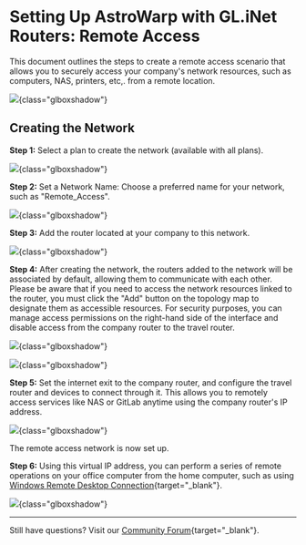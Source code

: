 # Setting Up AstroWarp with GL.iNet Routers: Remote Access

This document outlines the steps to create a remote access scenario that allows you to securely access your company's network resources, such as computers, NAS, printers, etc,. from a remote location.

![](https://static.gl-inet.com/docs/astrowarp/tutorials/remote_access/1.png){class="glboxshadow"}

## Creating the Network

**Step 1:** Select a plan to create the network (available with all plans).

![](https://static.gl-inet.com/docs/astrowarp/quick_start/10.png){class="glboxshadow"}

**Step 2:** Set a Network Name: Choose a preferred name for your network, such as "Remote_Access".

![](https://static.gl-inet.com/docs/astrowarp/tutorials/remote_access/3.png){class="glboxshadow"}

**Step 3:** Add the router located at your company to this network.

![](https://static.gl-inet.com/docs/astrowarp/tutorials/remote_access/4.png){class="glboxshadow"}

**Step 4:** After creating the network, the routers added to the network will be associated by default, allowing them to communicate with each other. Please be aware that if you need to access the network resources linked to the router, you must click the "Add" button on the topology map to designate them as accessible resources. For security purposes, you can manage access permissions on the right-hand side of the interface and disable access from the company router to the travel router.

![](https://static.gl-inet.com/docs/astrowarp/tutorials/remote_access/5.png){class="glboxshadow"}

![](https://static.gl-inet.com/docs/astrowarp/tutorials/remote_access/6.png){class="glboxshadow"}

**Step 5:** Set the internet exit to the company router, and configure the travel router and devices to connect through it. This allows you to remotely access services like NAS or GitLab anytime using the company router's IP address.

![](https://static.gl-inet.com/docs/astrowarp/tutorials/remote_access/7.png){class="glboxshadow"}

The remote access network is now set up.

**Step 6:** Using this virtual IP address, you can perform a series of remote operations on your office computer from the home computer, such as using [Windows Remote Desktop Connection](https://support.microsoft.com/en-us/windows/how-to-use-remote-desktop-5fe128d5-8fb1-7a23-3b8a-41e636865e8c#ID0EDD=Windows_10){target="_blank"}.

![](https://static.gl-inet.com/docs/astrowarp/tutorials/remote_access/8.png){class="glboxshadow"}

___

Still have questions? Visit our [Community Forum](https://forum.gl-inet.com){target="_blank"}.